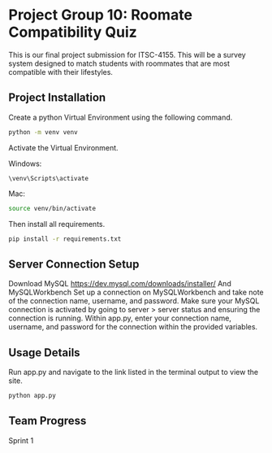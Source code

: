 # Project Group 10: Roomate Compatibility Quiz

This is our final project submission for ITSC-4155. This will be a survey system designed to match students with roommates that are most compatible with their lifestyles.

## Project Installation 

Create a python Virtual Environment using the following command.

```bash
python -m venv venv
```
Activate the Virtual Environment.

Windows:
```
\venv\Scripts\activate
```
Mac:
```bash
source venv/bin/activate
```

Then install all requirements.
```bash
pip install -r requirements.txt
```

## Server Connection Setup

Download MySQL https://dev.mysql.com/downloads/installer/
And MySQLWorkbench
Set up a connection on MySQLWorkbench and take note of the connection name, username, and password. 
Make sure your MySQL connection is activated by going to server > server status and ensuring the connection is running. 
Within app.py, enter your connection name, username, and password for the connection within the provided variables. 

## Usage Details
Run app.py and navigate to the link listed in the terminal output to view the site.
```bash
python app.py
```

## Team Progress
Sprint 1
